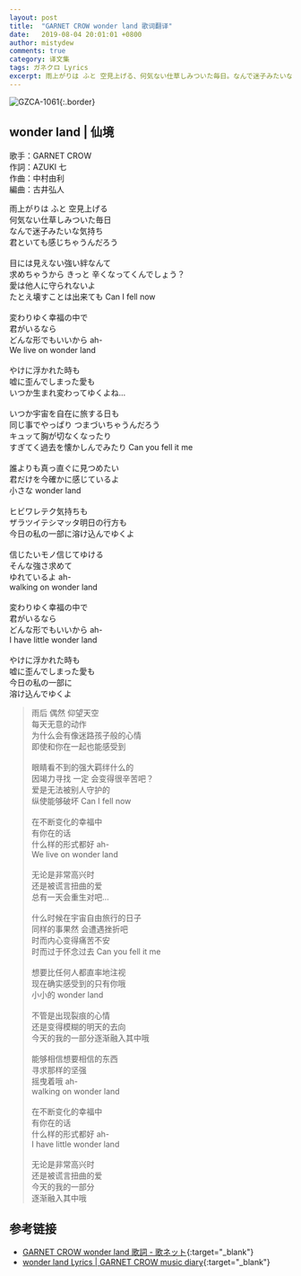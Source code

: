 ```yaml
---
layout: post
title:  "GARNET CROW wonder land 歌词翻译"
date:   2019-08-04 20:01:01 +0800
author: mistydew
comments: true
category: 译文集
tags: ガネクロ Lyrics
excerpt: 雨上がりは ふと 空見上げる、何気ない仕草しみついた毎日。なんで迷子みたいな気持ち、君といても感じちゃうんだろう。
---
```

![GZCA-1061](https://crowsub.github.io/assets/images/discography/album/GZCA-1061.jpg){:.border}

## wonder land | 仙境

歌手：GARNET CROW<br>
作詞：AZUKI 七<br>
作曲：中村由利<br>
編曲：古井弘人

<div class="lyric-original">
<p>
雨上がりは ふと 空見上げる<br>
何気ない仕草しみついた毎日<br>
なんで迷子みたいな気持ち<br>
君といても感じちゃうんだろう<br>
<br>
目には見えない強い絆なんて<br>
求めちゃうから きっと 辛くなってくんでしょう？<br>
愛は他人に守られないよ<br>
たとえ壊すことは出来ても Can I fell now<br>
<br>
変わりゆく幸福の中で<br>
君がいるなら<br>
どんな形でもいいから ah-<br>
We live on wonder land<br>
<br>
やけに浮かれた時も<br>
嘘に歪んでしまった愛も<br>
いつか生まれ変わってゆくよね…<br>
<br>
いつか宇宙を自在に旅する日も<br>
同じ事でやっぱり つまづいちゃうんだろう<br>
キュッて胸が切なくなったり<br>
すぎてく過去を懐かしんでみたり Can you fell it me<br>
<br>
誰よりも真っ直ぐに見つめたい<br>
君だけを今確かに感じているよ<br>
小さな wonder land<br>
<br>
ヒビワレテク気持ちも<br>
ザラツイテシマッタ明日の行方も<br>
今日の私の一部に溶け込んでゆくよ<br>
<br>
信じたいモノ信じてゆける<br>
そんな強さ求めて<br>
ゆれているよ ah-<br>
walking on wonder land<br>
<br>
変わりゆく幸福の中で<br>
君がいるなら<br>
どんな形でもいいから ah-<br>
I have little wonder land<br>
<br>
やけに浮かれた時も<br>
嘘に歪んでしまった愛も<br>
今日の私の一部に<br>
溶け込んでゆくよ
</p>
</div>

<div class="lyric-translation">
<blockquote>
雨后 偶然 仰望天空<br>
每天无意的动作<br>
为什么会有像迷路孩子般的心情<br>
即使和你在一起也能感受到<br>
<br>
眼睛看不到的强大羁绊什么的<br>
因竭力寻找 一定 会变得很辛苦吧？<br>
爱是无法被别人守护的<br>
纵使能够破坏 Can I fell now<br>
<br>
在不断变化的幸福中<br>
有你在的话<br>
什么样的形式都好 ah-<br>
We live on wonder land<br>
<br>
无论是非常高兴时<br>
还是被谎言扭曲的爱<br>
总有一天会重生对吧...<br>
<br>
什么时候在宇宙自由旅行的日子<br>
同样的事果然 会遭遇挫折吧<br>
时而内心变得痛苦不安<br>
时而过于怀念过去 Can you fell it me<br>
<br>
想要比任何人都直率地注视<br>
现在确实感受到的只有你哦<br>
小小的 wonder land<br>
<br>
不管是出现裂痕的心情<br>
还是变得模糊的明天的去向<br>
今天的我的一部分逐渐融入其中哦<br>
<br>
能够相信想要相信的东西<br>
寻求那样的坚强<br>
摇曳着哦 ah-<br>
walking on wonder land<br>
<br>
在不断变化的幸福中<br>
有你在的话<br>
什么样的形式都好 ah-<br>
I have little wonder land<br>
<br>
无论是非常高兴时<br>
还是被谎言扭曲的爱<br>
今天的我的一部分<br>
逐渐融入其中哦
</blockquote>
</div>

## 参考链接

* [GARNET CROW wonder land 歌詞 - 歌ネット](https://www.uta-net.com/song/20126){:target="_blank"}
* [wonder land Lyrics \| GARNET CROW music diary](https://crowsub.github.io/lyrics/original/wonder%20land.html){:target="_blank"}
